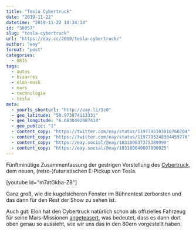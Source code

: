 ```yaml
---
title: "Tesla Cybertruck"
date: "2019-11-22"
datetime: "2019-11-22 10:34:14"
id: "36057"
slug: "tesla-cybertruck"
url: "https://eay.cc/2019/tesla-cybertruck/"
author: "eay"
format: "post"
categories:
  - 0815
tags:
  - autos
  - bizarres
  - elon-musk
  - mars
  - technologie
  - tesla
meta:
  - yourls_shorturl: "http://eay.li/3c0"
  - geo_latitude: "50.973874113331"
  - geo_longitude: "6.6830492087414"
  - geo_public: "1"
  - content_copy: "https://twitter.com/eay/status/1197795103810760704"
  - content_copy: "https://twitter.com/eay/status/1197795248304459776"
  - content_copy: "https://eay.social/@eay/103180637375389999"
  - content_copy: "https://eay.social/@eay/103180640607090025"
---
```


Fünftminütige Zusammenfassung der gestrigen Vorstellung des [Cybertruck](https://www.tesla.com/cybertruck), dem neuen, (retro-)futuristischen E-Pickup von Tesla.

\[youtube id="m7atGkba-Z8"\]

Ganz groß, wie die kugelsicheren Fenster im Bühnentest zerborsten und das dann für den Rest der Show zu sehen ist.

Auch gut: Elon hat den Cybertruck natürlich schon als offizielles Fahrzeug für seine Mars-Missionen [angeteasert](https://twitter.com/elonmusk/status/1197627433970589696), was bedeutet, dass es dann dort oben genau so aussieht, wie wir uns das in den 80ern vorgestellt haben.
